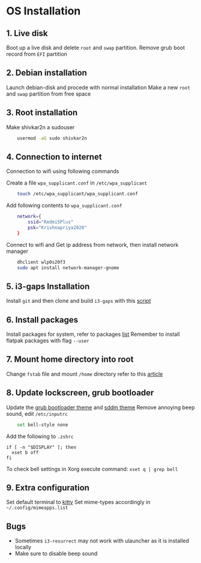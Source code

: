 # OS Installation

## 1. Live disk

Boot up a live disk and delete `root` and `swap` partition.
Remove grub boot record from `EFI` partition

## 2. Debian installation

Launch debian-disk and procede with normal installation
Make a new `root` and `swap` partition from free space

## 3. Root installation

Make shivkar2n a sudouser

```bash
	usermod -aG sudo shivkar2n
```

## 4. Connection to internet

Connection to wifi using following commands

Create a file `wpa_supplicant.conf` in `/etc/wpa_supplicant`

```bash
	touch /etc/wpa_supplicant/wpa_supplicant.conf
```

Add following contents to `wpa_supplicant.conf`

```bash
	network={
		ssid="Redmi5Plus"
		psk="Krishnapriya2020"
	}
```

Connect to wifi and Get ip address from network, then install network manager

```bash
	dhclient wlp0s20f3
	sudo apt install network-manager-gnome
```

## 5. i3-gaps Installation

Install `git` and then clone and build `i3-gaps` with this [script](https://github.com/maestrogerardo/i3-gaps-deb)

## 6. Install packages

Install packages for system, refer to packages [list](obsidian://open?vault=Obsidian%20Vault&file=Linux%20Packages)
Remember to install flatpak packages with flag `--user`

## 7. Mount home directory into root

Change `fstab` file and mount `/home` directory refer to this [article](https://www.tecmint.com/move-home-directory-to-new-partition-disk-in-linux/)

## 8. Update lockscreen, grub bootloader

Update the [grub bootloader theme](https://github.com/vinceliuice/grub2-themes) and [sddm theme](https://www.opencode.net/phob1an/card)
Remove annoying beep sound, edit `/etc/inputrc`

```bash
	set bell-style none
```

Add the following to `.zshrc`

```
if [ -n "$DISPLAY" ]; then
  xset b off
fi
```

To check bell settings in Xorg execute command:
`xset q | grep bell`

## 9. Extra configuration
Set default terminal to [kitty](https://www.how2shout.com/linux/how-to-set-kitty-as-default-terminal-in-ubuntu-22-04-or-20-04/)
Set mime-types accordingly in `~/.config/mimeapps.list`

## Bugs
- Sometimes `i3-resurrect` may not work with ulauncher as it is installed locally
- Make sure to disable beep sound
